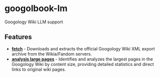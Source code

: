 # googolbook-lm
Googology Wiki LLM support

## Features

- **[fetch](tools/fetch/README.md)** - Downloads and extracts the official Googology Wiki XML export archive from the Wikia/Fandom servers.
- **[analysis large pages](tools/large-pages/README.md)** - Identifies and analyzes the largest pages in the Googology Wiki by content size, providing detailed statistics and direct links to original wiki pages.
